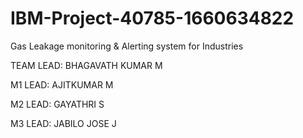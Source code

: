 # IBM-Project-40785-1660634822
Gas Leakage monitoring &amp; Alerting system for Industries

TEAM LEAD: BHAGAVATH KUMAR M

M1 LEAD: AJITKUMAR M

M2 LEAD: GAYATHRI S

M3 LEAD: JABILO JOSE J

